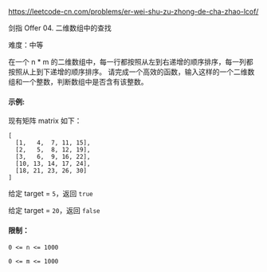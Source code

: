 https://leetcode-cn.com/problems/er-wei-shu-zu-zhong-de-cha-zhao-lcof/

剑指 Offer 04. 二维数组中的查找

难度：中等

在一个 n * m 的二维数组中，每一行都按照从左到右递增的顺序排序，每一列都按照从上到下递增的顺序排序。
请完成一个高效的函数，输入这样的一个二维数组和一个整数，判断数组中是否含有该整数。

#### 示例:

现有矩阵 matrix 如下：
```
[
  [1,   4,  7, 11, 15],
  [2,   5,  8, 12, 19],
  [3,   6,  9, 16, 22],
  [10, 13, 14, 17, 24],
  [18, 21, 23, 26, 30]
]
```

给定 target = `5`，返回 `true`

给定 target = `20`，返回 `false`

#### 限制：
`0 <= n <= 1000`

`0 <= m <= 1000`
